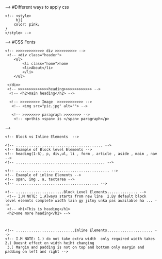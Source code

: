 --> #Different ways to apply css
<!-- <!DOCTYPE html>
<html lang="en">
<head>
    <meta charset="UTF-8">
    <meta name="viewport" content="width=device-width, initial-scale=1.0">
    <link rel="stylesheet" href="style.css">
    <title>different ways to apply css</title> -->
    <!-- <style>
         h1{
        color: pink;
    }
    </style> -->
   
<!-- </head>
<body> 
    <h1 style="color: crimson ; background-color: aliceblue;">Heading</h1> <br> <br> <br>
    <h1>Heading</h1> <br><br><br>
</body>
</html>  -->

--> #CSS Fonts
<!-- <!DOCTYPE html>
<html lang="en">
<head>
    <meta charset="UTF-8">
    <meta name="viewport" content="width=device-width, initial-scale=1.0">
    <link rel="stylesheet" href="style.css">
    <title>CSS Fonts</title>
</head>
<body>
    <h1> Main Heading</h1>

    <p>Lorem ipsum dolor sit amet consectetur adipisicing elit. Porro esse molestias in ex sit nam, officia ducimus doloribus hic incidunt reprehenderit reiciendis officiis recusandae, tenetur voluptatum optio accusamus earum! Ea exercitationem ipsa culpa suscipit? Itaque amet est provident eius quae rerum non, fugiat sed nam aut eligendi aliquam cupiditate, omnis cum corporis incidunt beatae ratione illo? Saepe doloribus, deleniti sint cumque minima maxime autem ullam eaque at molestiae magnam numquam fugiat in sed rerum vel iste tempora consectetur! Qui aut quibusdam doloribus laborum reiciendis numquam adipisci illo mollitia ipsa quam, alias, debitis tempora voluptas illum. Aut aperiam porro quia distinctio?</p>
</body>
</html> -->


<!-- <<<<<<<<<<<<<<<<<<< CSS color>>>>>>>>>>>>>> -->

<!-- <!DOCTYPE html>
<html lang="en">
<head>
    <meta charset="UTF-8">
    <meta name="viewport" content="width=device-width, initial-scale=1.0">
    <link rel="stylesheet" href="style.css">
    <title>CSS color</title>
</head>
<body>
    <h1>Heading</h1>
</body>
</html> -->

<!-- >>>>>>>>>>>>>>>> CSS BASIC SECTOR>>>>>>>>> -->

<!-- <!DOCTYPE html>
<html lang="en">
<head>
    <meta charset="UTF-8">
    <meta name="viewport" content="width=device-width, initial-scale=1.0">
    <link rel="stylesheet" href="style.css">
    <title>CSS Selector</title>
</head>
<body>
    <div id="main-heading">
        <h1>Main heading</h1>
    </div>

    <div class="main-section">
        <h2>Sub headings</h2>

    </div>
    <p>Lorem ipsum dolor, sit amet consectetur adipisicing elit. Tempora sequi similique cum illum praesentium inventore labore eius voluptas? Nesciunt incidunt excepturi dignissimos explicabo. Sed quas tempora maiores ab cupiditate. Sit tempore deleniti inventore asperiores necessitatibus numquam quod placeat fugiat corporis, consequatur dolorum! Molestias cupiditate rem temporibus tenetur, iste nobis, possimus harum maiores iure nulla quas esse odit quod, aperiam eos asperiores neque voluptates assumenda ducimus. Perspiciatis ex dolores quaerat placeat, pariatur praesentium, tempora aperiam ipsum esse ullam aspernatur delectus, enim commodi fugit similique voluptas soluta autem obcaecati totam illo numquam. Nihil, sequi iste sunt debitis voluptas, doloremque accusantium quos molestias explicabo libero praesentium facere, aut quae porro! Autem dicta in voluptatum, dolor optio delectus perspiciatis, eaque repudiandae reprehenderit accusantium et magnam dolore aperiam? Eum, assumenda? Nemo excepturi voluptatem dolorum doloribus voluptatum praesentium officia sapiente accusamus facilis temporibus distinctio eum molestias, necessitatibus, nisi ad omnis, iste cupiditate id asperiores! Illum perferendis maxime ea quis aliquam deleniti molestias soluta id voluptas quae. Possimus iusto ad nisi tempora. Temporibus molestiae quas delectus. Voluptatem, maiores ipsam omnis doloribus, sed perferendis tenetur labore quisquam harum modi, fugiat cupiditate distinctio non! Nemo totam assumenda fugit dolore ipsa eos, hic esse earum illum, provident maxime, nulla illo dicta et consectetur enim! Asperiores aut, accusamus voluptas, est nulla necessitatibus quia hic, numquam minima sed et quasi. Neque quaerat sapiente, itaque quidem quam alias blanditiis numquam! Delectus dolor placeat itaque nihil consequatur eveniet possimus quisquam? Voluptates repellendus odio ea, praesentium repellat, itaque nesciunt sapiente assumenda saepe at atque officiis distinctio dolorum omnis corrupti, vitae molestias aut sequi vel necessitatibus esse. Enim ipsa debitis commodi, dolorem impedit, quidem eos reiciendis, sunt officiis adipisci beatae! Odit, molestiae? Obcaecati similique facilis atque sunt perferendis distinctio recusandae? Ab eaque nesciunt omnis reprehenderit pariatur laboriosam optio aliquid necessitatibus, qui odit, nulla nisi quo perspiciatis?</p>

</body>
</html>
 -->
<!-- >>>>>>>>>>>>>>>>>> CSS UTILITY CLASSES & ID VS CLASSES  -->
<!-- 
<!DOCTYPE html>
<html lang="en">
<head>
    <meta charset="UTF-8">
    <meta name="viewport" content="width=device-width, initial-scale=1.0">
    <link rel="stylesheet" href="style.css">
    <title>Document</title>
</head>
<body>
    <h1 id="Heading">Main Heading</h1>
    <p class="blog-content text-green pg-dark">Lorem ipsum dolor, sit amet consectetur adipisicing elit. Odio sint eveniet, quibusdam adipisci saepe veniam eos quia, autem officia veritatis ratione dolorum odit nihil exercitationem, voluptates repellat reiciendis nesciunt commodi beatae minus. Neque minima asperiores quisquam vero veniam, nihil odio, consequatur ipsum numquam, sequi incidunt! Aut nemo veritatis corporis tempora!</p>

    <h2 class="text-red">Heading 2</h2>
    <p class="blog-content ">Lorem ipsum dolor sit amet consectetur adipisicing elit. Commodi cumque officiis quo modi, reprehenderit minus eos sit error excepturi facere magnam minima necessitatibus laudantium quod itaque harum ab, nostrum doloremque. Eos incidunt, nisi reiciendis cupiditate esse aspernatur asperiores animi provident necessitatibus alias eligendi, perferendis facilis dolor nesciunt doloremque iusto odio.</p>

    <h2 >Heading three</h2>
    <p>Lorem ipsum dolor sit, amet consectetur adipisicing elit. Recusandae tempora totam esse natus aspernatur dolor accusantium nam neque. Aliquam aspernatur dignissimos exercitationem molestiae ipsa quia a, quasi corrupti odit error pariatur ratione consequuntur id facere architecto dicta dolore neque at repudiandae maiores dolorum laboriosam? Necessitatibus sunt dolorem ducimus eius assumenda!</p>
</body>
</html

<!-- >>>>>>>>>>>>>>>>>>>>>> CSS EXCERCISE 01 >>>>>>>>>>>>> -->

<!-- <!DOCTYPE html>
<html lang="en">
<head>
    <meta charset="UTF-8">
    <meta name="viewport" content="width=device-width, initial-scale=1.0">
    <link rel="stylesheet" href="style.css">
    <title>CSS Excercise 01</title>
</head>
<body>
    
    <h2>Main Header</h2>
    <ul> 
        <li>Item </li>
        <li>Item </li>
        <li>Item </li>
    </ul>
    <h3>My first Blog</h3>
    <p>Lorem ipsum dolor sit amet consectetur adipisicing elit. Ut ab ex accusamus deleniti, facilis perferendis quisquam, deserunt quaerat distinctio saepe eius adipisci? Minus, eius deleniti? Porro incidunt ipsum rem. quam ea ut, minus porro neque, esse alias nulla aut beatae nobis dolore dicta animi deleniti, voluptatem magni tenetur ex excepturi quidem inventore quia minima suscipit enim? Minus nostrum maiores iste.</p>

    <h3>My second Blog</h3>
    <p>Lorem ipsum dolor sit amet, consectetur adipisicing elit. Molestias ratione minus blanditiis perspiciatis ducimus nemo est tenetur, hic libero ex? Dolorem nobis voluptas perspiciatis nam soluta, quae fuga dolorum consectetur cumque ipsa, unde id dignissimos asperiores, magni illum vel temporibus distinctio culpa fugiat dolore obcaecati vitae ipsum. Inventore sapiente, assumenda accusantium repudiandae maxime dolorem laboriosam asperiores quia, debitis, odio repellendus!</p>
</body>
</html>
 -->

<!-- >>>>>>>>>>>>>>>>>> CSS Selector>>>>>>>>>>>>  -->
<!-- <!DOCTYPE html>
<html lang="en">
<head>
    <meta charset="UTF-8">
    <meta name="viewport" content="width=device-width, initial-scale=1.0">
    <link rel="stylesheet" href="style.css">
    <title>CSS Selector</title>
</head>
<body>
    <header>
        <p>short paragraph inside header</p>
        <h1 class="main-logo">main logo</h1>
        <ul>
            <li><a href="">Home</a></li>
            <li><a href="">About</a></li>
            <li><a href="">Contact</a></li>
        </ul>
        <p>short paragraph inside header</p>
    </header>
    <main>
        <!-- for articals we make sections instead of these we could use div tag also ........>.>>>
        <h2>Main content of our webpage</h2>
        <section class=my-articles>
            <h2>Articles section</h2>
            <article>
                <h2>Article heading</h2>
                <p>Lorem ipsum, dolor sit amet consectetur adipisicing elit. Sit, dolorem accusamus architecto adipisci cumque magni nobis beatae provident doloribus. Voluptates?</p>
            </article>
            <article>
                <h2>Article heading</h2>
                <p>Lorem ipsum, dolor sit amet consectetur adipisicing elit. Sit, dolorem accusamus architecto adipisci cumque magni nobis beatae provident doloribus. Voluptates?</p>
            </article>
            <article>
                <h2>Article heading</h2>
                <p>Lorem ipsum, dolor sit amet consectetur adipisicing elit. Sit, dolorem accusamus architecto adipisci cumque magni nobis beatae provident doloribus. Voluptates?</p>
            </article>
        </section>

    </main>

</body>
</html> -->


<!-- >>>>>>>>>>>>>>>>>>> CSS Atribute Selector>>>>>>>>>>> -->
<!-- 
<!DOCTYPE html>
<html lang="en">
<head>
    <meta charset="UTF-8">
    <meta name="viewport" content="width=device-width, initial-scale=1.0">
    <link rel="stylesheet" href="style.css">
    <title>CSS Atribute Selector</title>
</head>
<body>
    <h2>Links</h2>
    <a href="https://google.co.in">Google Pakistan</a> <br>
    <a href="https://google.co.uk">Google UK</a> <br>
    <a href="https://flipkart.com">flipkart</a> <br>
    <a href="facebook.com">Google Pakistan</a> <br>

    <h2>Forms</h2>
    <form>
        <label for="fname">First name:</label> <br>
        <input type="text" id="fname"> <br>
        <label for="lname">Last name:</label> <br>
        <input type="text" id="lname"> <br>
        <label for="pass">password:</label> <br>
        <input type="password" id="pass"> <br> </BR>
        <input type="button" value="submit"> <br>
    </form>


</body>
</html> -->


<!-- >>>>>>>>>>>>>>> Get Familiar with Chrome Developer tool>>>>>>>>>>>>>> -->

<!-- 
<!DOCTYPE html>
<html lang="en">
<head>
    <meta charset="UTF-8">
    <meta name="viewport" content="width=device-width, initial-scale=1.0">
    <link rel="stylesheet" href="style.css">
    <title>CSS Atribute Selector</title>
</head>
<body>
    <h2>Links</h2>
    <a href="https://google.co.in">Google Pakistan</a> <br>
    <a href="https://google.co.uk">Google UK</a> <br>
    <a href="https://flipkart.com">flipkart</a> <br>
    <a href="facebook.com">Google Pakistan</a> <br>

    <h2>Forms</h2>
    <form>
        <label for="fname">First name:</label> <br>
        <input type="text" id="fname"> <br>
        <label for="lname">Last name:</label> <br>
        <input type="text" id="lname"> <br>
        <label for="pass">password:</label> <br>
        <input type="password" id="pass"> <br> </BR>
        <input type="button" value="submit"> <br>
    </form>


</body>
</html>  -->


<!-- >>>>>>>>>>>>>>>>>>>>>>> CSS Specificity part 01>>>>>>>>>>>>>> -->

<!-- <!DOCTYPE html>
<html lang="en">
<head>
    <meta charset="UTF-8">
    <meta name="viewport" content="width=device-width, initial-scale=1.0">
    <link rel="stylesheet" href="style.css">
    <title>Specificity</title>
</head>
<body>
    <h1 class="h1class heading" id="h1id" >
        HELLO UNIVERSE
    </h1>
</body>
</html> -->

<!-- >>>>>>>>>>>>CSS Specificity part 02 >>>>>>>>>>>>> -->

<!-- <!DOCTYPE html>
<html lang="en">
<head>
    <meta charset="UTF-8">
    <meta name="viewport" content="width=device-width, initial-scale=1.0">
    <link rel="stylesheet" href="style.css">
    <title>Specificity2</title>
</head>
<body>
    <div id="container">
        <ul class="my-songs">
            <li> Recusede adsd kasam</li>
            <li class="favourite">fly me on the moon</li>
            <li>do you love me </li>
            <li>set fire on the rain </li>
            <li> Turkish March </li>
        </ul>
    </div>
</body>
</html> -->

<!-- >>>>>>>>>>>>CSS Borders >>>>>>>>>>>>> -->
<!-- 
<!DOCTYPE html>
<html lang="en">
<head>
    <meta charset="UTF-8">
    <meta name="viewport" content="width=device-width, initial-scale=1.0">
    <link rel="stylesheet" href="style.css">
    <title>CSS Border</title>
</head>
<body> -->
    <!-- >>>>>>>>>>>>> div >>>>>>>>>> -->
     <!-- <div class="header">
        <ul>
            <li class="home">home
            <li>About</li>
            </li>
        </ul>

     </div>
     <!-- >>>>>>>>>>>>>>heading>>>>>>>>>>>>> -->
      <!-- <h2>main heading</h2> -->

      <!-- >>>>>>>>> Image  >>>>>>>>>>>> -->
       <!-- <img src="pic.jpg" alt=""> -->

       <!-- >>>>>>>> paragraph >>>>>>>> -->
        <!-- <p>this <span> is </span> paragraph</p>
</body>
</html>  -->

<!-- >>>>>>>>>>>>CSS Box Model >>>>>>>>>>>>> -->

<!-- <!DOCTYPE html>
<html lang="en">
<head>
    <meta charset="UTF-8">
    <meta name="viewport" content="width=device-width, initial-scale=1.0">
    <link rel="stylesheet" href="style.css">
    <title>Box Model</title>
</head>
<body>
    <h1>Heading</h1>

</body>
</html> -->

<!-- >>>>>>>>>>>>CSS EXCERCISE 02 >>>>>>>>>>>>> -->
<!-- 
<!DOCTYPE html>
<html lang="en">
<head>
    <meta charset="UTF-8">
    <meta name="viewport" content="width=device-width, initial-scale=1.0">
    <link rel="stylesheet" href="style.css">
    <title>Document</title>
</head>
<body>
    <div class="container">
        <h1>My Website</h1>
    <section class="about-me">
        <h3>Something about me</h3>
        <p>Lorem ipsum dolor sit amet consectetur adipisicing elit. At omnis, eveniet ratione nostrum facilis quia maxime eaque asperiores ut. Sequi ab eos, repellendus qui perferendis, inventore nulla molestias suscipit voluptate consectetur quod nemo officiis esse culpa optio rem quia fuga ipsa maiores eligendi amet cupiditate, consequatur perspiciatis molestiae? Asperiores, illo sequi esse mollitia culpa laudantium? Sint, voluptatum. Corrupti nostrum temporibus mollitia molestias a beatae non doloribus et voluptas quia, repellat ut inventore iusto ratione quod vero libero, eaque facere deserunt explicabo? Voluptatum ipsam in est totam quo fuga optio voluptate ducimus dicta, magnam delectus modi quisquam pariatur fugiat velit non dolorum maxime, sapiente voluptatem aliquid animi ullam odit distinctio. Adipisci sequi perferendis vitae accusantium libero quia doloribus veritatis, qui soluta nobis, modi commodi iure obcaecati atque exercitationem earum quo, esse eos distinctio. Tempore sint, reiciendis ea magnam iure aperiam impedit totam placeat ratione reprehenderit numquam cumque minima aspernatur quasi, dignissimos ipsum? Ad cupiditate quibusdam placeat voluptate non illum suscipit nulla a ea! Nulla doloribus voluptates aliquid saepe laudantium, maxime error est ullam! Possimus id molestiae recusandae cupiditate hic dolores fugit harum! Alias cum officiis doloribus, dolor consequuntur, iste eaque illo facere deleniti esse et inventore itaque voluptate minima delectus eius.</p>
    </section>
    <section class="about-lilly">
        <h3>Something about LILLY</h3>
        <p>Lorem ipsum dolor sit amet consectetur adipisicing elit. Modi earum consectetur eligendi iste dolorum tempora nemo repellat ullam laborum, nisi omnis rerum magnam quaerat sint mollitia quos ipsam beatae harum? Beatae provident, atque similique deserunt incidunt adipisci neque quas, ratione fugit tenetur iure optio. Doloribus deserunt expedita vel dicta illo fugit quia eligendi esse, dolores numquam! Veniam labore laboriosam dolorem id maiores enim inventore et unde cupiditate, obcaecati autem doloremque nesciunt maxime. Harum at vero quas animi iure doloremque, aperiam, dolorem iste vitae eveniet, adipisci aspernatur amet soluta iusto excepturi tempore perferendis! Officia rerum saepe aliquid vero laborum. Sed minus ea molestiae illo aliquam sint? Sit natus, fugit obcaecati cupiditate rerum nesciunt voluptatibus? Doloribus beatae veritatis, repellat sequi culpa hic accusantium atque tempore eligendi cupiditate neque nesciunt quod ab facere aperiam iusto quia. Reiciendis, et repellat id perferendis dolorem fugiat commodi nobis enim iste dolores modi, nostrum ratione. Veniam provident qui quam aut recusandae numquam blanditiis aliquam expedita, nihil dicta in doloribus hic incidunt, sed quo ab deleniti atque nisi ut commodi repellendus vel voluptatem, totam porro. Molestias voluptatem natus eius sapiente quis repellat et assumenda aliquam itaque doloribus, quia commodi quaerat corrupti sit pariatur eos consectetur esse culpa laudantium.</p>
    </section>
    </div>
    
</body>
</html> -->

<!-- >>>>>>>>>>>>CSS Margin >>>>>>>>>>>>> -->
 <!-- <!DOCTYPE html>
 <html lang="en">
 <head>
    <meta charset="UTF-8">
    <meta name="viewport" content="width=device-width, initial-scale=1.0">
    <link rel="stylesheet" href="style.css">
    <title>Margin collapsing</title>
 </head>
 <body>
    <div class="Box1">
        <h2>My first Heading</h2>
        <p>Lorem, ipsum dolor sit amet consectetur adipisicing elit. Ea necessitatibus, culpa fugiat dolorem ratione dolore eos in exercitationem molestias. Ipsam magnam eaque et, optio earum explicabo at! Consequuntur fugiat, provident rerum quis quae distinctio aspernatur? Iusto delectus nesciunt placeat corrupti at iure quasi ab libero esse, ratione vitae nulla illo dolor porro quod tempora, nihil ipsum voluptatibus similique, odio voluptatum vel. Quis repudiandae officiis, enim cupiditate reprehenderit deleniti tenetur dignissimos reiciendis sit quisquam, error expedita ad perspiciatis cumque, facere rerum. Necessitatibus ducimus dolorum fugit a, eum voluptatem est laudantium dolor ipsum consectetur quis ipsam illo minus dolore sunt, voluptatibus deleniti.</p>
    </div>
    <div class="Box2">
        <h2>My second Heading</h2>
        <p>Lorem, ipsum dolor sit amet consectetur adipisicing elit. Ea necessitatibus, culpa fugiat dolorem ratione dolore eos in exercitationem molestias. Ipsam magnam eaque et, optio earum explicabo at! Consequuntur fugiat, provident rerum quis quae distinctio aspernatur? Iusto delectus nesciunt placeat corrupti at iure quasi ab libero esse, ratione vitae nulla illo dolor porro quod tempora, nihil ipsum voluptatibus similique, odio voluptatum vel. Quis repudiandae officiis, enim cupiditate reprehenderit deleniti tenetur dignissimos reiciendis sit quisquam, error expedita ad perspiciatis cumque, facere rerum. Necessitatibus ducimus dolorum fugit a, eum voluptatem est laudantium dolor ipsum consectetur quis ipsam illo minus dolore sunt, voluptatibus deleniti.</p>
    </div>

 </body>
 </html> -->

  <!-- >>>>>>>>>>>>Inline vs Block level Element  >>>>>>>>>>>>> --> 
<!-- 
<!DOCTYPE html>
<html lang="en">
<head>
    <meta charset="UTF-8">
    <meta name="viewport" content="width=device-width, initial-scale=1.0">
    <link rel="stylesheet" href="style.css">
    <title>Inline vs Block level Element</title>
</head>
<body> -->
<!--     
    1.)Block level Element
    2.)Inline Element
    3.)Inline block Element -->

    <!-- Block vs Inline Elements  -->

    <!-- ........................................ -->
    <!-- Example of Block level Elements -->
    <!-- heading(1-6), p, div,ul, li , form , article , aside , main , nav  -->
    <!-- ......................................... -->

    <!-- ........................................... -->
    <!-- Example of inline Elements -->
    <!-- span, img , a, textarea -->
    <!-- ...................................... -->

    <!-- ......................Block Level Elements.............. -->
     <!-- I.M NOTE: 1.Always starts from new line  2.By default block level elemnts complete width lain gy jitny unka pas awailable ha ... -->
     <!-- <h1>This is heading</h1>
     <h2>one more heading</h2> -->



    <!-- ...........................Inline Elements..................... -->
    <!-- I.M NOTE: 1.) do not take extra width  only required width takes  2.) Doesnt effect on width heiht changing
     3.) Margin and padding is not on top and bottom only margin and padding on left and right -->
<!-- 
     <a href="#">link1</a>
     <a href="#">link2</a>


</body>
</html>
 -->
